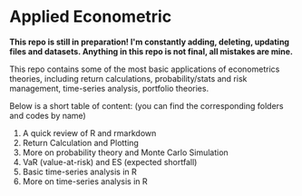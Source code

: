 # Applied Econometric

**This repo is still in preparation! I'm constantly adding, deleting, updating files and datasets. Anything in this repo is not final, all mistakes are mine.**

This repo contains some of the most basic applications of econometrics theories, including return calculations, probability/stats and risk management, time-series analysis, portfolio theories. 

Below is a short table of content: (you can find the corresponding folders and codes by name)
1. A quick review of R and rmarkdown
2. Return Calculation and Plotting
3. More on probability theory and Monte Carlo Simulation
4. VaR (value-at-risk) and ES (expected shortfall)
5. Basic time-series analysis in R
6. More on time-series analysis in R
